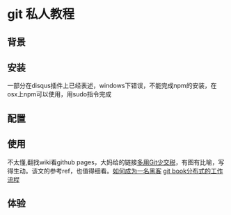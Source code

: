 # git 私人教程

## 背景

## 安装
一部分在disqus插件上已经表述，windows下错误，不能完成npm的安装，在osx上npm可以使用，用sudo指令完成

## 配置

## 使用
不太懂,翻找wiki看github pages，大妈给的链接[多用Git少交税](http://www.jianshu.com/p/8a985c622e61)，有图有比喻，写得生动。该文的参考ref，也值得细看。[如何成为一名黑客](http://translations.readthedocs.org/en/latest/hacker_howto.html)
[git book分布式的工作流程](http://gitbook.liuhui998.com/3_6.html)

## 体验

